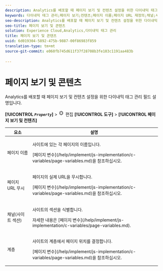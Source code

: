 ```yaml
---
description: Analytics를 배포할 때 페이지 보기 및 컨텐츠 설정을 위한 다이내믹 태그 관리 필드 설명입니다.
keywords: 다이내믹 태그 관리;페이지 보기;컨텐츠;페이지 이름;페이지 URL 재정의;채널;사이트 섹션;계층 구조
seo-description: Analytics를 배포할 때 페이지 보기 및 컨텐츠 설정을 위한 다이내믹 태그 관리 필드 설명입니다.
seo-title: 페이지 보기 및 콘텐츠
solution: Experience Cloud,Analytics,다이내믹 태그 관리
title: 페이지 보기 및 콘텐츠
uuid: 6d019304-5892-475b-9887-00f86983f859
translation-type: tm+mt
source-git-commit: e060fb745d611f37f28708b3fe103c1191aa483b

---
```



# 페이지 보기 및 콘텐츠

Analytics를 배포할 때 페이지 보기 및 컨텐츠 설정을 위한 다이내믹 태그 관리 필드 설명입니다.

**[!UICONTROL *`Property`*]** &gt; ![](assets/settings_gear.png) 편집 **[!UICONTROL 도구]** &gt; **[!UICONTROL 페이지 보기 및 컨텐츠]**

<table id="table_654149A8A66B404BBF9BAF8EC67F5F8F"> 
 <thead> 
  <tr> 
   <th colname="col1" class="entry"> 요소 </th> 
   <th colname="col2" class="entry"> 설명 </th> 
  </tr> 
 </thead>
 <tbody> 
  <tr> 
   <td colname="col1"> 페이지 이름 </td> 
   <td colname="col2"> <p>사이트에 있는 각 페이지의 이름입니다. </p> <p>[페이지 변수](/help/implement/js-implementation/c-variables/page-variables.md)을 참조하십시오. </p> </td> 
  </tr> 
  <tr> 
   <td colname="col1"> 페이지 URL 무시 </td> 
   <td colname="col2"> <p> 페이지의 실제 URL을 무시합니다. </p> <p>[페이지 변수](/help/implement/js-implementation/c-variables/page-variables.md)을 참조하십시오. </p> </td> 
  </tr> 
  <tr> 
   <td colname="col1"> 채널(사이트 섹션) </td> 
   <td colname="col2"> <p>사이트의 섹션을 식별합니다.  </p> <p>자세한 내용은 [페이지 변수](/help/implement/js-implementation/c-variables/page-variables.md). </p> </td> 
  </tr> 
  <tr> 
   <td colname="col1"> 계층 </td> 
   <td colname="col2"> <p>사이트의 계층에서 페이지 위치를 결정합니다.  </p> <p>[페이지 변수](/help/implement/js-implementation/c-variables/page-variables.md)을 참조하십시오. </p> </td> 
  </tr> 
 </tbody> 
</table>


